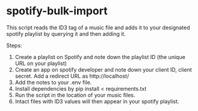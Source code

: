 # spotify-bulk-import
This script reads the ID3 tag of a music file and adds it to your designated spotify playlist by querying it and then adding it.

Steps:
1. Create a playlist on Spotify and note down the playlist ID (the unique URL on your playlist)
2. Create an app on spotify developer and note down your client ID, client secret. Add a redirect URL as http://localhost/
3. Add the notes to your .env file.
4. Install dependencies by pip install < requirements.txt 
5. Run the script in the location of your music files. 
6. Intact files with ID3 values will then appear in your spotify playlist. 

